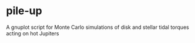 # pile-up
A gnuplot script for Monte Carlo simulations of disk and stellar tidal torques acting on hot Jupiters
